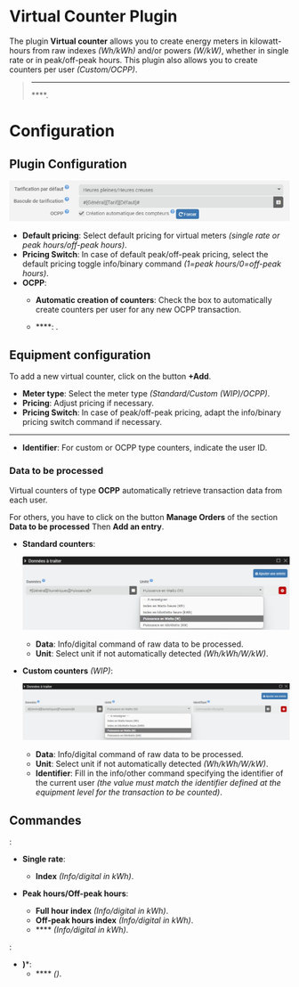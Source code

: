 # Virtual Counter Plugin

The plugin **Virtual counter** allows you to create energy meters in kilowatt-hours from raw indexes *(Wh/kWh)* and/or powers *(W/kW)*, whether in single rate or in peak/off-peak hours. This plugin also allows you to create counters per user *(Custom/OCPP)*.

>****
>
> ****.

# Configuration

## Plugin Configuration

![Plugin Configuration](../images/config_plugin.jpg)

- **Default pricing**: Select default pricing for virtual meters *(single rate or peak hours/off-peak hours)*.
- **Pricing Switch**: In case of default peak/off-peak pricing, select the default pricing toggle info/binary command *(1=peak hours/0=off-peak hours)*.
- **OCPP**:
  - **Automatic creation of counters**: Check the box to automatically create counters per user for any new OCPP transaction.

  - ****: .

## Equipment configuration

To add a new virtual counter, click on the button **+Add**.

- **Meter type**: Select the meter type *(Standard/Custom (WIP)/OCPP)*.
- **Pricing**: Adjust pricing if necessary.
- **Pricing Switch**: In case of peak/off-peak pricing, adapt the info/binary pricing switch command if necessary.

---

- **Identifier**: For custom or OCPP type counters, indicate the user ID.

### Data to be processed

Virtual counters of type **OCPP** automatically retrieve transaction data from each user.

For others, you have to click on the button **Manage Orders** of the section **Data to be processed** Then **Add an entry**.

- **Standard counters**:

  ![Data compteur standard](../images/default_input.jpg)

	- **Data**: Info/digital command of raw data to be processed.
	- **Unit**: Select unit if not automatically detected *(Wh/kWh/W/kW)*.

- **Custom counters** *(WIP)*:

  ![Data compteur personnalisé](../images/custom_input.jpg)

	- **Data**: Info/digital command of raw data to be processed.
	- **Unit**: Select unit if not automatically detected *(Wh/kWh/W/kW)*.
	- **Identifier**: Fill in the info/other command specifying the identifier of the current user *(the value must match the identifier defined at the equipment level for the transaction to be counted)*.

## Commandes

:

- **Single rate**:
  - **Index** *(Info/digital in kWh)*.

- **Peak hours/Off-peak hours**:
  - **Full hour index** *(Info/digital in kWh)*.
  - **Off-peak hours index** *(Info/digital in kWh)*.
  - **** *(Info/digital in kWh)*.

:

- **)***:
  - **** *()*.
